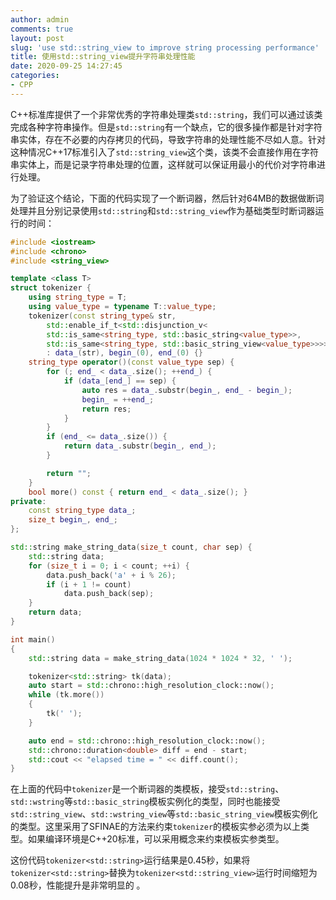 ```yaml
---
author: admin
comments: true
layout: post
slug: 'use std::string_view to improve string processing performance'
title: 使用std::string_view提升字符串处理性能
date: 2020-09-25 14:27:45
categories:
- CPP
---
```


C++标准库提供了一个非常优秀的字符串处理类`std::string`，我们可以通过该类完成各种字符串操作。但是`std::string`有一个缺点，它的很多操作都是针对字符串实体，存在不必要的内存拷贝的代码，导致字符串的处理性能不尽如人意。针对这种情况C++17标准引入了`std::string_view`这个类，该类不会直接作用在字符串实体上，而是记录字符串处理的位置，这样就可以保证用最小的代价对字符串进行处理。

为了验证这个结论，下面的代码实现了一个断词器，然后针对64MB的数据做断词处理并且分别记录使用`std::string`和`std::string_view`作为基础类型时断词器运行的时间：

``` c++
#include <iostream>
#include <chrono>
#include <string_view>

template <class T>
struct tokenizer {
	using string_type = T;
	using value_type = typename T::value_type;
	tokenizer(const string_type& str, 
		std::enable_if_t<std::disjunction_v<
		std::is_same<string_type, std::basic_string<value_type>>,
		std::is_same<string_type, std::basic_string_view<value_type>>>>* = nullptr)
		: data_(str), begin_(0), end_(0) {}
	string_type operator()(const value_type sep) {
		for (; end_ < data_.size(); ++end_) {
			if (data_[end_] == sep) {
				auto res = data_.substr(begin_, end_ - begin_);
				begin_ = ++end_;
				return res;
			}
		}
		if (end_ <= data_.size()) {
			return data_.substr(begin_, end_);
		}

		return "";
	}
	bool more() const { return end_ < data_.size(); }
private:
	const string_type data_;
	size_t begin_, end_;
};

std::string make_string_data(size_t count, char sep) {
	std::string data;
	for (size_t i = 0; i < count; ++i) {
		data.push_back('a' + i % 26);
		if (i + 1 != count)
			data.push_back(sep);
	}
	return data;
}

int main()
{
	std::string data = make_string_data(1024 * 1024 * 32, ' ');

	tokenizer<std::string> tk(data);
	auto start = std::chrono::high_resolution_clock::now();
	while (tk.more())
	{
		tk(' ');
	}

	auto end = std::chrono::high_resolution_clock::now();
	std::chrono::duration<double> diff = end - start;
	std::cout << "elapsed time = " << diff.count();
}
```

在上面的代码中`tokenizer`是一个断词器的类模板，接受`std::string`、`std::wstring`等`std::basic_string`模板实例化的类型，同时也能接受`std::string_view`、`std::wstring_view`等`std::basic_string_view`模板实例化的类型。这里采用了SFINAE的方法来约束`tokenizer`的模板实参必须为以上类型。如果编译环境是C++20标准，可以采用概念来约束模板实参类型。

这份代码`tokenizer<std::string>`运行结果是0.45秒，如果将`tokenizer<std::string>`替换为`tokenizer<std::string_view>`运行时间缩短为0.08秒，性能提升是非常明显的 。